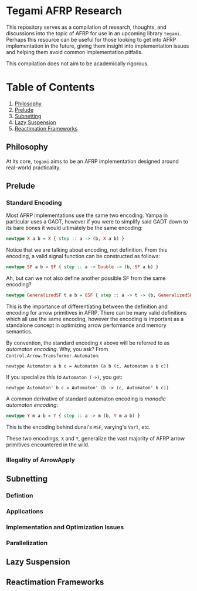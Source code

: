 # Tegami AFRP Research

This repository serves as a compilation of research, thoughts, and discussions into the topic of AFRP for use in an upcoming library `tegami`. Perhaps this resource can be useful for those looking to get into AFRP implementation in the future, giving them insight into implementation issues and helping them avoid common implementation pitfalls. 

This compilation does not aim to be academically rigorous.

# Table of Contents
1. [Philosophy](#philosophy)
2. [Prelude](#prelude)
3. [Subnetting](#subnetting)
4. [Lazy Suspension](#lazy-suspension)
5. [Reactimation Frameworks](#reactimation-frameworks)

## Philosophy
At its core, `tegami` aims to be an AFRP implementation designed around real-world practicality.

## Prelude
### Standard Encoding
Most AFRP implementations use the same two encoding. Yampa in particular uses a GADT, however if you were to simplify said GADT down to its bare bones it would ultimately be the same encoding:

```hs
newtype X a b = X { step :: a -> (b, X a b) }
```

Notice that we are talking about encoding, not definition. From this encoding, a valid signal function can be constructed as follows:

```hs
newtype SF a b = SF { step :: a -> Double -> (b, SF a b) }
```

Ah, but can we not also define another possible SF from the same encoding?

```hs
newtype GeneralizedSF t a b = GSF { step :: a -> t -> (b, GeneralizedSF t a b) }
```

This is the importance of differentiating between the definition and encoding for arrow primitives in AFRP. There can be many valid definitions which all use the same encoding, however the encoding is important as a standalone concept in optimizing arrow performance and memory semantics.

By convention, the standard encoding `X` above will be referred to as _automaton encoding_. Why, you ask? From `Control.Arrow.Transformer.Automaton`:

```
newtype Automaton a b c = Automaton (a b (c, Automaton a b c))
```

If you specialize this to `Automaton (->)`, you get:

```
newtype Automaton' b c = Automaton' (b -> (c, Automaton' b c))
```

A common derivative of standard automaton encoding is _monadic automaton encoding_:

```hs
newtype Y m a b = Y { step :: a -> m (b, Y m a b) }
```

This is the encoding behind dunai's `MSF`, varying's `VarT`, etc.

These two encodings, `X` and `Y`, generalize the vast majority of AFRP arrow primitives encountered in the wild.

### Illegality of ArrowApply
## Subnetting
### Defintion
### Applications
### Implementation and Optimization Issues
### Parallelization
## Lazy Suspension
## Reactimation Frameworks
